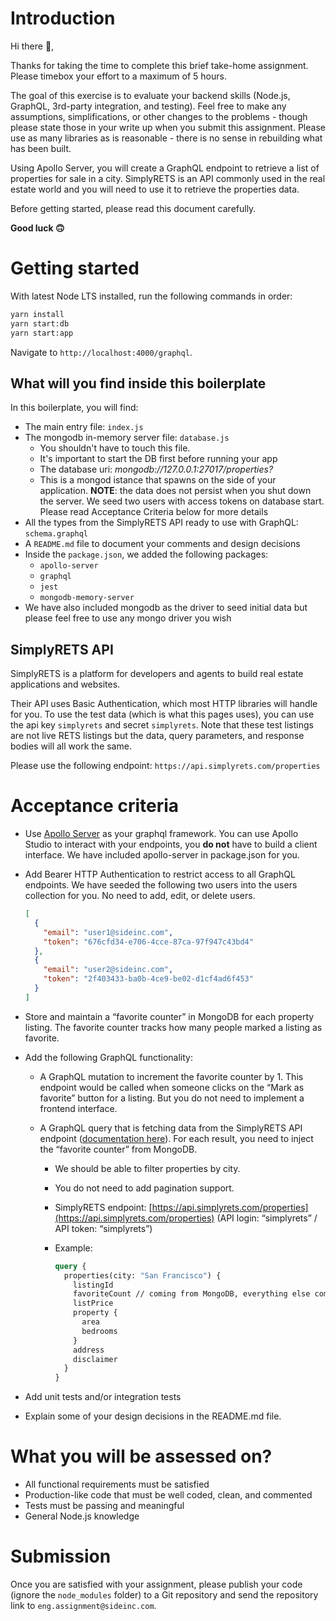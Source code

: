 # Introduction

Hi there 👋,

Thanks for taking the time to complete this brief take-home assignment. Please timebox your effort to a maximum of 5 hours.

The goal of this exercise is to evaluate your backend skills (Node.js, GraphQL, 3rd-party integration, and testing). Feel free to make any assumptions, simplifications, or other changes to the problems - though please state those in your write up when you submit this assignment. Please use as many libraries as is reasonable - there is no sense in rebuilding what has been built.

Using Apollo Server, you will create a GraphQL endpoint to retrieve a list of properties for sale in a city. SimplyRETS is an API commonly used in the real estate world and you will need to use it to retrieve the properties data.

Before getting started, please read this document carefully.

**Good luck 🙃**

# Getting started

With latest Node LTS installed, run the following commands in order:

```sh
yarn install
yarn start:db
yarn start:app
```

Navigate to `http://localhost:4000/graphql`.

## What will you find inside this boilerplate

In this boilerplate, you will find:

- The main entry file: `index.js`
- The mongodb in-memory server file: `database.js`
  - You shouldn't have to touch this file.
  - It's important to start the DB first before running your app
  - The database uri: _mongodb://127.0.0.1:27017/properties?_
  - This is a mongod istance that spawns on the side of your application. **NOTE**: the data does not persist when you shut down the server. We seed two users with access tokens on database start. Please read Acceptance Criteria below for more details
- All the types from the SimplyRETS API ready to use with GraphQL: `schema.graphql`
- A `README.md` file to document your comments and design decisions
- Inside the `package.json`, we added the following packages:
  - `apollo-server`
  - `graphql`
  - `jest`
  - `mongodb-memory-server`
- We have also included mongodb as the driver to seed initial data but please feel free to use any mongo driver you wish

## SimplyRETS API

SimplyRETS is a platform for developers and agents to build real estate applications and websites.

Their API uses Basic Authentication, which most HTTP libraries will handle for you. To use the test data (which is what this pages uses), you can use the api key `simplyrets` and secret `simplyrets`. Note that these test listings are not live RETS listings but the data, query parameters, and response bodies will all work the same.

Please use the following endpoint: `https://api.simplyrets.com/properties`

# Acceptance criteria

- Use [Apollo Server](https://www.apollographql.com/docs/apollo-server/getting-started/) as your graphql framework. You can use Apollo Studio to interact with your endpoints, you **do not** have to build a client interface. We have included apollo-server in package.json for you.
- Add Bearer HTTP Authentication to restrict access to all GraphQL endpoints. We have seeded the following two users into the users collection for you. No need to add, edit, or delete users.
  ```json
  [
    {
      "email": "user1@sideinc.com",
      "token": "676cfd34-e706-4cce-87ca-97f947c43bd4"
    },
    {
      "email": "user2@sideinc.com",
      "token": "2f403433-ba0b-4ce9-be02-d1cf4ad6f453"
    }
  ]
  ```
- Store and maintain a “favorite counter” in MongoDB for each property listing. The favorite counter tracks how many people marked a listing as favorite.
- Add the following GraphQL functionality:

  - A GraphQL mutation to increment the favorite counter by 1. This endpoint would be called when someone clicks on the “Mark as favorite” button for a listing. But you do not need to implement a frontend interface.
  - A GraphQL query that is fetching data from the SimplyRETS API endpoint ([documentation here](https://docs.simplyrets.com/api/index.html#/Listings/get_properties)). For each result, you need to inject the “favorite counter” from MongoDB.

    - We should be able to filter properties by city.
    - You do not need to add pagination support.
    - SimplyRETS endpoint: [https://api.simplyrets.com/properties](https://api.simplyrets.com/properties) (API login: “simplyrets” / API token: “simplyrets”)
    - Example:

      ```graphql
      query {
        properties(city: "San Francisco") {
          listingId
          favoriteCount // coming from MongoDB, everything else comes from SimplyRETS
          listPrice
          property {
            area
            bedrooms
          }
          address
          disclaimer
        }
      }
      ```

- Add unit tests and/or integration tests
- Explain some of your design decisions in the README.md file.

# What you will be assessed on?

- All functional requirements must be satisfied
- Production-like code that must be well coded, clean, and commented
- Tests must be passing and meaningful
- General Node.js knowledge

# Submission

Once you are satisfied with your assignment, please publish your code (ignore the `node_modules` folder) to a Git repository and send the repository link to `eng.assignment@sideinc.com`.
